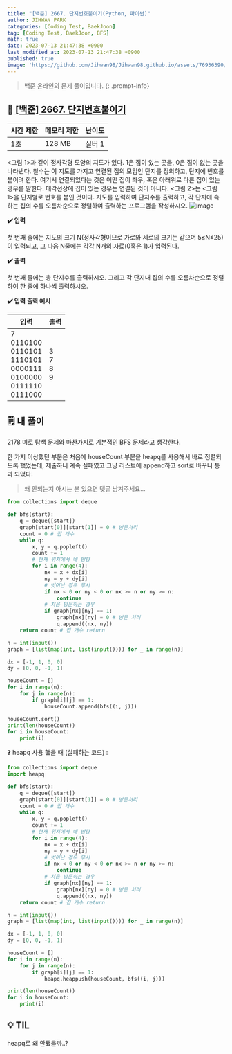 ```yaml
---
title: "[백준] 2667. 단지번호붙이기(Python, 파이썬)"
author: JIHWAN PARK
categories: [Coding Test, BaekJoon]
tag: [Coding Test, BaekJoon, BFS]
math: true
date: 2023-07-13 21:47:38 +0900
last_modified_at: 2023-07-13 21:47:38 +0900
published: true
image: 'https://github.com/Jihwan98/Jihwan98.github.io/assets/76936390/d984a11f-0bbf-4c95-82c6-c5509b65365a'
---
```

> 백준 온라인의 문제 풀이입니다.
{: .prompt-info}

## 📖 <a href='https://www.acmicpc.net/problem/2667' target='_blank'>[백준] 2667. 단지번호붙이기</a>

|시간 제한|메모리 제한|난이도|
|---|---|---|
|1초|128 MB|실버 1|

<그림 1>과 같이 정사각형 모양의 지도가 있다. 1은 집이 있는 곳을, 0은 집이 없는 곳을 나타낸다. 철수는 이 지도를 가지고 연결된 집의 모임인 단지를 정의하고, 단지에 번호를 붙이려 한다. 여기서 연결되었다는 것은 어떤 집이 좌우, 혹은 아래위로 다른 집이 있는 경우를 말한다. 대각선상에 집이 있는 경우는 연결된 것이 아니다. <그림 2>는 <그림 1>을 단지별로 번호를 붙인 것이다. 지도를 입력하여 단지수를 출력하고, 각 단지에 속하는 집의 수를 오름차순으로 정렬하여 출력하는 프로그램을 작성하시오.
![image](https://www.acmicpc.net/upload/images/ITVH9w1Gf6eCRdThfkegBUSOKd.png)

**✔️ 입력**

첫 번째 줄에는 지도의 크기 N(정사각형이므로 가로와 세로의 크기는 같으며 5≤N≤25)이 입력되고, 그 다음 N줄에는 각각 N개의 자료(0혹은 1)가 입력된다.

**✔️ 출력**

첫 번째 줄에는 총 단지수를 출력하시오. 그리고 각 단지내 집의 수를 오름차순으로 정렬하여 한 줄에 하나씩 출력하시오.

**✔️ 입력 출력 예시**


|입력|출력|
|---|---|
|7<br>0110100<br>0110101<br>1110101<br>0000111<br>0100000<br>0111110<br>0111000|3<br>7<br>8<br>9|


## 🗒️ 내 풀이

2178 미로 탐색 문제와 마찬가지로 기본적인 BFS 문제라고 생각한다.

한 가지 이상했던 부분은 처음에 houseCount 부분을 heapq를 사용해서 바로 정렬되도록 했었는데, 제출하니 계속 실패였고 그냥 리스트에 append하고 sort로 바꾸니 통과 되었다.
> 왜 안되는지 아시는 분 있으면 댓글 남겨주세요...

```python
from collections import deque

def bfs(start):
    q = deque([start])
    graph[start[0]][start[1]] = 0 # 방문처리
    count = 0 # 집 개수
    while q:
        x, y = q.popleft()
        count += 1
        # 현재 위치에서 네 방향
        for i in range(4):
            nx = x + dx[i]
            ny = y + dy[i]
            # 벗어난 경우 무시
            if nx < 0 or ny < 0 or nx >= n or ny >= n:
                continue
            # 처음 방문하는 경우
            if graph[nx][ny] == 1:
                graph[nx][ny] = 0 # 방문 처리
                q.append((nx, ny))
    return count # 집 개수 return

n = int(input())
graph = [list(map(int, list(input()))) for _ in range(n)]

dx = [-1, 1, 0, 0]
dy = [0, 0, -1, 1]

houseCount = []
for i in range(n):
    for j in range(n):
        if graph[i][j] == 1:
            houseCount.append(bfs((i, j)))

houseCount.sort()
print(len(houseCount))
for i in houseCount:
    print(i)
```

❓ heapq 사용 했을 때 (실패하는 코드)
:
```python
from collections import deque
import heapq

def bfs(start):
    q = deque([start])
    graph[start[0]][start[1]] = 0 # 방문처리
    count = 0 # 집 개수
    while q:
        x, y = q.popleft()
        count += 1
        # 현재 위치에서 네 방향
        for i in range(4):
            nx = x + dx[i]
            ny = y + dy[i]
            # 벗어난 경우 무시
            if nx < 0 or ny < 0 or nx >= n or ny >= n:
                continue
            # 처음 방문하는 경우
            if graph[nx][ny] == 1:
                graph[nx][ny] = 0 # 방문 처리
                q.append((nx, ny))
    return count # 집 개수 return

n = int(input())
graph = [list(map(int, list(input()))) for _ in range(n)]

dx = [-1, 1, 0, 0]
dy = [0, 0, -1, 1]

houseCount = []
for i in range(n):
    for j in range(n):
        if graph[i][j] == 1:
            heapq.heappush(houseCount, bfs((i, j)))

print(len(houseCount))
for i in houseCount:
    print(i)
```

## 💡 TIL

heapq로 왜 안됐을까..?